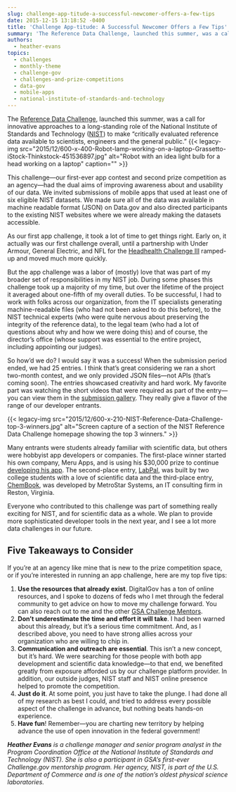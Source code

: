 ```yaml
---
slug: challenge-app-titude-a-successful-newcomer-offers-a-few-tips
date: 2015-12-15 13:18:52 -0400
title: 'Challenge App-titude: A Successful Newcomer Offers a Few Tips'
summary: 'The Reference Data Challenge, launched this summer, was a call for innovative approaches to a long-standing role of the National Institute of Standards and Technology (NIST) to make &ldquo;critically evaluated reference data available to scientists, engineers and the general public.&rdquo; This challenge&mdash;our first-ever app contest and second prize competition as an agency&mdash;had the dual aims'
authors:
  - heather-evans
topics:
  - challenges
  - monthly-theme
  - challenge-gov
  - challenges-and-prize-competitions
  - data-gov
  - mobile-apps
  - national-institute-of-standards-and-technology
---
```


The [Reference Data Challenge](http://nistdata.devpost.com/), launched this summer, was a call for innovative approaches to a long-standing role of the National Institute of Standards and Technology ([NIST](http://www.nist.gov/)) to make “critically evaluated reference data available to scientists, engineers and the general public.” {{< legacy-img src="2015/12/600-x-400-Robot-lamp-working-on-a-laptop-Grassetto-iStock-Thinkstock-451536897.jpg" alt="Robot with an idea light bulb for a head working on a laptop" caption="" >}} 

This challenge—our first-ever app contest and second prize competition as an agency—had the dual aims of improving awareness about and usability of our data. We invited submissions of mobile apps that used at least one of six eligible NIST datasets. We made sure all of the data was available in machine readable format (JSON) on Data.gov and also directed participants to the existing NIST websites where we were already making the datasets accessible.

As our first app challenge, it took a lot of time to get things right. Early on, it actually was our first challenge overall, until a partnership with Under Armour, General Electric, and NFL for the [Headhealth Challenge III](https://ninesights.ninesigma.com/web/head-health) ramped-up and moved much more quickly.

But the app challenge was a labor of (mostly) love that was part of my broader set of responsibilities in my NIST job. During some phases this challenge took up a majority of my time, but over the lifetime of the project it averaged about one-fifth of my overall duties. To be successful, I had to work with folks across our organization, from the IT specialists generating machine-readable files (who had not been asked to do this before), to the NIST technical experts (who were quite nervous about preserving the integrity of the reference data), to the legal team (who had a lot of questions about why and how we were doing this) and of course, the director’s office (whose support was essential to the entire project, including appointing our judges).

So how’d we do? I would say it was a success! When the submission period ended, we had 25 entries. I think that’s great considering we ran a short two-month contest, and we only provided JSON files—not APIs (that’s coming soon). The entries showcased creativity and hard work. My favorite part was watching the short videos that were required as part of the entry—you can view them in the [submission gallery](http://nistdata.devpost.com/submissions). They really give a flavor of the range of our developer entrants.

{{< legacy-img src="2015/12/600-x-210-NIST-Reference-Data-Challenge-top-3-winners.jpg" alt="Screen capture of a section of the NIST Reference Data Challenge homepage showing the top 3 winners." >}}

Many entrants were students already familiar with scientific data, but others were hobbyist app developers or companies. The first-place winner started his own company, Meru Apps, and is using his $30,000 prize to continue [developing his app](https://play.google.com/store/apps/details?id=com.meruapps.merulabworks.client). The second-place entry, [LabPal](https://play.google.com/store/apps/details?id=danandzach.labpal&hl=en), was built by two college students with a love of scientific data and the third-place entry, [ChemBook](http://devpost.com/software/chembook-5p7kxd), was developed by MetroStar Systems, an IT consulting firm in Reston, Virginia.

Everyone who contributed to this challenge was part of something really exciting for NIST, and for scientific data as a whole. We plan to provide more sophisticated developer tools in the next year, and I see a lot more data challenges in our future.

## Five Takeaways to Consider

If you’re at an agency like mine that is new to the prize competition space, or if you’re interested in running an app challenge, here are my top five tips:

  1. **Use the resources that already exist**. DigitalGov has a ton of online resources, and I spoke to dozens of feds who I met through the federal community to get advice on how to move my challenge forward. You can also reach out to me and the other [GSA Challenge Mentors](https://www.challenge.gov/mentors/).
  2. **Don’t underestimate the time and effort it will take**. I had been warned about this already, but it’s a serious time commitment. And, as I described above, you need to have strong allies across your organization who are willing to chip in.
  3. **Communication and outreach are essential**. This isn’t a new concept, but it’s hard. We were searching for those people with both app development and scientific data knowledge—to that end, we benefited greatly from exposure afforded us by our challenge platform provider. In addition, our outside judges, NIST staff and NIST online presence helped to promote the competition.
  4. **Just do it**. At some point, you just have to take the plunge. I had done all of my research as best I could, and tried to address every possible aspect of the challenge in advance, but nothing beats hands-on experience.
  5. **Have fun**! Remember—you are charting new territory by helping advance the use of open innovation in the federal government!

_**Heather Evans** is a challenge manager and senior program analyst in the Program Coordination Office at the National Institute of Standards and Technology (NIST). She is also a participant in GSA’s first-ever Challenge.gov mentorship program. Her agency, NIST, is part of the U.S. Department of Commerce and is one of the nation’s oldest physical science laboratories._